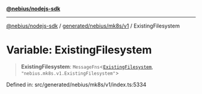 [**@nebius/nodejs-sdk**](../../../../../README.md)

***

[@nebius/nodejs-sdk](../../../../../README.md) / [generated/nebius/mk8s/v1](../README.md) / ExistingFilesystem

# Variable: ExistingFilesystem

> **ExistingFilesystem**: `MessageFns`\<[`ExistingFilesystem`](../interfaces/ExistingFilesystem.md), `"nebius.mk8s.v1.ExistingFilesystem"`\>

Defined in: src/generated/nebius/mk8s/v1/index.ts:5334
